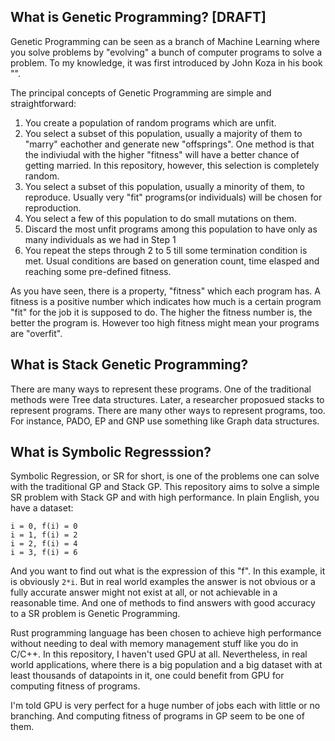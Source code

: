 ## What is Genetic Programming? [DRAFT]

Genetic Programming can be seen as a branch of Machine Learning where you solve problems by "evolving" a bunch of computer programs to solve a problem. To my knowledge, it was first introduced by John Koza in his book "".

The principal concepts of Genetic Programming are simple and straightforward:

1. You create a population of random programs which are unfit.
2. You select a subset of this population, usually a majority of them to "marry" eachother and generate new "offsprings". One method is that the indiviudal with the higher "fitness" will have a better chance of getting married. In this repository, however, this selection is completely random.
3. You select a subset of this population, usually a minority of them, to reproduce. Usually very "fit" programs(or individuals) will be chosen for reproduction.
4. You select a few of this population to do small mutations on them.
5. Discard the most unfit programs among this population to have only as many individuals as we had in Step 1
6. You repeat the steps through 2 to 5 till some termination condition is met. Usual conditions are based on generation count, time elasped and reaching some pre-defined fitness.

As you have seen, there is a property, "fitness" which each program has. A fitness is a positive number which indicates how much is a certain program "fit" for the job it is supposed to do. The higher the fitness number is, the better the program is. However too high fitness might mean your programs are "overfit".

## What is Stack Genetic Programming?

There are many ways to represent these programs. One of the traditional methods were Tree data structures. Later, a researcher proposued stacks to represent programs. There are many other ways to represent programs, too. For instance, PADO, EP and GNP use something like Graph data structures.

## What is Symbolic Regresssion?

Symbolic Regression, or SR for short, is one of the problems one can solve with the traditional GP and Stack GP. This repository aims to solve a simple SR problem with Stack GP and with high performance. In plain English, you have a dataset:

```
i = 0, f(i) = 0
i = 1, f(i) = 2
i = 2, f(i) = 4
i = 3, f(i) = 6
```

And you want to find out what is the expression of this "f". In this example, it is obviously `2*i`. But in real world examples the answer is not obvious or a fully accurate answer might not exist at all, or not achievable in a reasonable time. And one of methods to find answers with good accuracy to a SR problem is Genetic Programming.

Rust programming language has been chosen to achieve high performance without needing to deal with memory management stuff like you do in C/C++. In this repository, I haven't used GPU at all. Nevertheless, in real world applications, where there is a big population and a big dataset with at least thousands of datapoints in it, one could benefit from GPU for computing fitness of programs.

I'm told GPU is very perfect for a huge number of jobs each with little or no branching. And computing fitness of programs in GP seem to be one of them.
